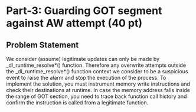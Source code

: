 # Part-3: Guarding GOT segment against AW attempt (40 pt)

## Problem Statement

We consider (assume) legitimate updates can only be made by _dl_runtime_resolve*() function. Therefore any overwrite attempts outside the _dl_runtime_resolve*() function context we consider to be a suspicious event to raise the alarm and stop the execution of the process. To implement the solution, you must instrument memory write instructions and check their destinations at runtime. In case the memory address falls inside the range of GOT section, you need to trace back function call history and confirm the instruction is called from a legitimate function.

